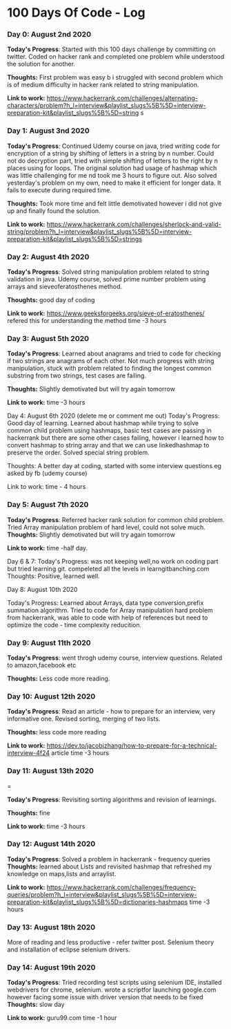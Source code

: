 # 100 Days Of Code - Log

### Day 0: August 2nd 2020


**Today's Progress**: Started with this 100 days challenge by committing on twitter. Coded on hacker rank and completed one problem while understood the solution for another.

**Thoughts:** First problem was easy b
 i struggled with second problem which is of medium difficulty in hacker rank related to string manipulation. 

**Link to work:** 
https://www.hackerrank.com/challenges/alternating-characters/problem?h_l=interview&playlist_slugs%5B%5D=interview-preparation-kit&playlist_slugs%5B%5D=string
s



### Day 1: August 3nd 2020

**Today's Progress**: Continued Udemy course on java, tried writing code for encryption of a string by shifting of letters in a string by n number. Could not do decryption part, tried with simple shifting of letters to the right by n places using for loops. The original solution had usage of hashmap which was little challenging for  me nd took me 3 hours to figure out. Also solved yesterday's problem on my own,  need to make it efficient for longer data. It fails to execute during required time.

**Thoughts:** Took more time and felt little demotivated however i did not give up and finally found the solution.

**Link to work:** https://www.hackerrank.com/challenges/sherlock-and-valid-string/problem?h_l=interview&playlist_slugs%5B%5D=interview-preparation-kit&playlist_slugs%5B%5D=strings 

### Day 2: August 4th 2020


**Today's Progress**: Solved string manipulation problem related to string validation in java. Udemy course, solved prime  number problem using arrays and sieveoferatosthenes method. 

**Thoughts:** good day of coding

**Link to work:** https://www.geeksforgeeks.org/sieve-of-eratosthenes/ refered this for understanding the method 
time -3 hours

### Day 3: August 5th 2020


**Today's Progress**: Learned about anagrams and tried to code for checking if two strings are anagrams of each other. Not  much progress with string manipulation, stuck with problem related to finding the longest common substring from two strings, test cases are failing. 

**Thoughts:** Slightly demotivated but will try again tomorrow

**Link to work:**
time -3 hours

Day 4: August 6th 2020
(delete me or comment me out)
Today's Progress: Good day of learning. Learned about hashmap while trying to solve common child problem using hashmaps, basic test cases are passing in hackerrank but there are some other cases failing, however i learned how to convert hashmap to string array and that we can use linkedhashmap to preserve the order. Solved special string problem.

Thoughts: A better day at coding, started with some interview questions eg asked by fb (udemy course)

Link to work: time - 4 hours
### Day 5: August 7th 2020


**Today's Progress**: Referred hacker rank solution for common child problem. Tried Array manipulation problem of hard level,  could not solve much.
**Thoughts:** Slightly demotivated but will try again tomorrow

**Link to work:**
time -half day.

Day 6 & 7: 
Today's Progress: was not keeping well,no work on coding part but tried learning git. compeleted all the levels in  learngitbanching.com
Thoughts: Positive, learned well.

Day 8: August 10th 2020

Today's Progress: Learned about Arrays, data type conversion,prefix summation algorithm. Tried to code for Array manipulation hard problem from hackerrank, was able to code with help of references but need to optimize the code - time complexity reducition.


### Day 9: August 11th 2020


**Today's Progress**: went throgh udemy course, interview questions. Related to amazon,facebook etc

**Thoughts:** Less code more reading.

### Day 10: August 12th 2020


**Today's Progress**: Read an article - how to prepare for an interview, very informative one. Revised sorting, merging of two lists.

**Thoughts:** less code more reading

**Link to work:** https://dev.to/jacobjzhang/how-to-prepare-for-a-technical-interview-4f24 article
time -3 hours
 
 
### Day 11: August 13th 2020
=

**Today's Progress**: Revisiting sorting algorithms and revision of learnings.

**Thoughts:** fine

**Link to work:** 
time -3 hours

### Day 12: August 14th 2020


**Today's Progress**: Solved a problem in hackerrank - frequency queries 
**Thoughts:** learned about Lists and revisited hashmap that refreshed my knowledge on maps,lists and arraylist.

**Link to work:** https://www.hackerrank.com/challenges/frequency-queries/problem?h_l=interview&playlist_slugs%5B%5D=interview-preparation-kit&playlist_slugs%5B%5D=dictionaries-hashmaps
time -3 hours
### Day 13: August 18th 2020
  More of reading and less productive - refer twitter post. Selenium theory and installation of eclipse selenium drivers.
  
  ### Day 14: August 19th 2020


**Today's Progress**: Tried recording test scripts using selenium IDE, installed webdrivers for chrome, selenium. wrote a scriptfor launching google.com however facing some issue with driver version that needs to be fixed 
**Thoughts:** slow day

**Link to work:** guru99.com 
time -1 hour

